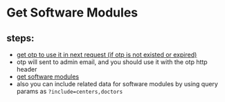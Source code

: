 # Get Software Modules

## steps:

- [get otp to use it in next request (if otp is not existed or expired)](https://documenter.getpostman.com/view/12318086/2sA3Bt3pg1#7efa3ce6-4e19-4748-ae9f-af03d4e78d74)
- otp will sent to admin email, and you should use it with the otp http header
- [get software modules](https://documenter.getpostman.com/view/12318086/2sA3Bt3pg1#20f2af79-09fe-420e-843e-d1fb7e1ca63f)
- also you can include related data for software modules by using query params as `?include=centers,doctors`
